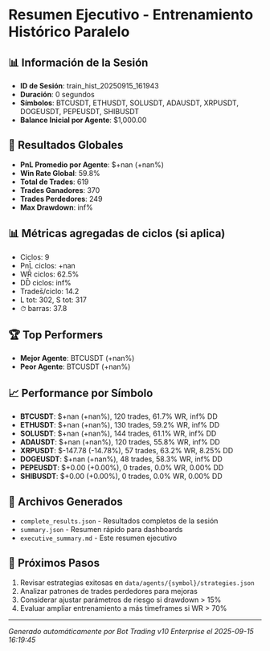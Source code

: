 # Resumen Ejecutivo - Entrenamiento Histórico Paralelo

## 📊 Información de la Sesión
- **ID de Sesión**: train_hist_20250915_161943
- **Duración**: 0 segundos
- **Símbolos**: BTCUSDT, ETHUSDT, SOLUSDT, ADAUSDT, XRPUSDT, DOGEUSDT, PEPEUSDT, SHIBUSDT
- **Balance Inicial por Agente**: $1,000.00

## 🎯 Resultados Globales
- **PnL Promedio por Agente**: $+nan (+nan%)
- **Win Rate Global**: 59.8%
- **Total de Trades**: 619
- **Trades Ganadores**: 370
- **Trades Perdedores**: 249
- **Max Drawdown**: inf%

## 📊 Métricas agregadas de ciclos (si aplica)
- Ciclos: 9
- PnL̄ ciclos: +nan
- WR̄ ciclos: 62.5%
- DD̄ ciclos: inf%
- Trades̄/ciclo: 14.2
- L tot: 302, S tot: 317
- ⏱̄ barras: 37.8


## 🏆 Top Performers
- **Mejor Agente**: BTCUSDT (+nan%)
- **Peor Agente**: BTCUSDT (+nan%)

## 📈 Performance por Símbolo
- **BTCUSDT**: $+nan (+nan%), 120 trades, 61.7% WR, inf% DD
- **ETHUSDT**: $+nan (+nan%), 130 trades, 59.2% WR, inf% DD
- **SOLUSDT**: $+nan (+nan%), 144 trades, 61.1% WR, inf% DD
- **ADAUSDT**: $+nan (+nan%), 120 trades, 55.8% WR, inf% DD
- **XRPUSDT**: $-147.78 (-14.78%), 57 trades, 63.2% WR, 8.25% DD
- **DOGEUSDT**: $+nan (+nan%), 48 trades, 58.3% WR, inf% DD
- **PEPEUSDT**: $+0.00 (+0.00%), 0 trades, 0.0% WR, 0.00% DD
- **SHIBUSDT**: $+0.00 (+0.00%), 0 trades, 0.0% WR, 0.00% DD

## 📁 Archivos Generados
- `complete_results.json` - Resultados completos de la sesión
- `summary.json` - Resumen rápido para dashboards
- `executive_summary.md` - Este resumen ejecutivo

## 🎯 Próximos Pasos
1. Revisar estrategias exitosas en `data/agents/{symbol}/strategies.json`
2. Analizar patrones de trades perdedores para mejoras
3. Considerar ajustar parámetros de riesgo si drawdown > 15%
4. Evaluar ampliar entrenamiento a más timeframes si WR > 70%

---
*Generado automáticamente por Bot Trading v10 Enterprise el 2025-09-15 16:19:45*
